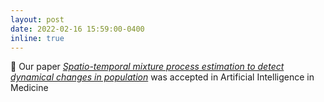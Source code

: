 ```yaml
---
layout: post
date: 2022-02-16 15:59:00-0400
inline: true
---
```


:page_with_curl: Our paper [*Spatio-temporal mixture process estimation to detect dynamical changes in population*](https://www.sciencedirect.com/science/article/pii/S0933365722000239) was accepted in Artificial Intelligence in Medicine
